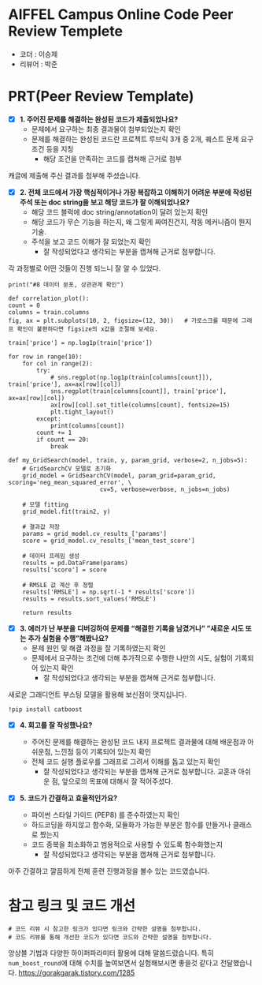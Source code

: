 # AIFFEL Campus Online Code Peer Review Templete
- 코더 : 이승제
- 리뷰어 : 박준


# PRT(Peer Review Template)
- [X]  **1. 주어진 문제를 해결하는 완성된 코드가 제출되었나요?**
    - 문제에서 요구하는 최종 결과물이 첨부되었는지 확인
    - 문제를 해결하는 완성된 코드란 프로젝트 루브릭 3개 중 2개, 
    퀘스트 문제 요구조건 등을 지칭
        - 해당 조건을 만족하는 코드를 캡쳐해 근거로 첨부

캐글에 제출해 주신 결과를 첨부해 주셨습니다.
    
- [X]  **2. 전체 코드에서 가장 핵심적이거나 가장 복잡하고 이해하기 어려운 부분에 작성된 
주석 또는 doc string을 보고 해당 코드가 잘 이해되었나요?**
    - 해당 코드 블럭에 doc string/annotation이 달려 있는지 확인
    - 해당 코드가 무슨 기능을 하는지, 왜 그렇게 짜여진건지, 작동 메커니즘이 뭔지 기술.
    - 주석을 보고 코드 이해가 잘 되었는지 확인
        - 잘 작성되었다고 생각되는 부분을 캡쳐해 근거로 첨부합니다.

각 과정별로 어떤 것들이 진행 되느니 잘 알 수 있었다.
```
print("#8 데이터 분포, 상관관계 확인")

def correlation_plot():
count = 0
columns = train.columns
fig, ax = plt.subplots(10, 2, figsize=(12, 30))   # 가로스크롤 때문에 그래프 확인이 불편하다면 figsize의 x값을 조절해 보세요.

train['price'] = np.log1p(train['price'])

for row in range(10):
    for col in range(2):
        try:
            # sns.regplot(np.log1p(train[columns[count]]), train['price'], ax=ax[row][col])
            sns.regplot(train[columns[count]], train['price'], ax=ax[row][col])
            ax[row][col].set_title(columns[count], fontsize=15)
            plt.tight_layout()
        except:
            print(columns[count])
        count += 1
        if count == 20:
            break
````

```
def my_GridSearch(model, train, y, param_grid, verbose=2, n_jobs=5):
    # GridSearchCV 모델로 초기화
    grid_model = GridSearchCV(model, param_grid=param_grid, scoring='neg_mean_squared_error', \
                          cv=5, verbose=verbose, n_jobs=n_jobs)
    
    # 모델 fitting
    grid_model.fit(train2, y)
    
    # 결과값 저장
    params = grid_model.cv_results_['params']
    score = grid_model.cv_results_['mean_test_score']
    
    # 데이터 프레임 생성
    results = pd.DataFrame(params)
    results['score'] = score
    
    # RMSLE 값 계산 후 정렬
    results['RMSLE'] = np.sqrt(-1 * results['score'])
    results = results.sort_values('RMSLE')
    
    return results
```
        
- [X]  **3. 에러가 난 부분을 디버깅하여 문제를 “해결한 기록을 남겼거나” 
”새로운 시도 또는 추가 실험을 수행”해봤나요?**
    - 문제 원인 및 해결 과정을 잘 기록하였는지 확인
    - 문제에서 요구하는 조건에 더해 추가적으로 수행한 나만의 시도, 
    실험이 기록되어 있는지 확인
        - 잘 작성되었다고 생각되는 부분을 캡쳐해 근거로 첨부합니다.

새로운 그래디언트 부스팅 모델을 활용해 보신점이 멋지십니다.
```
!pip install catboost
```

- [X]  **4. 회고를 잘 작성했나요?**
    - 주어진 문제를 해결하는 완성된 코드 내지 프로젝트 결과물에 대해
    배운점과 아쉬운점, 느낀점 등이 기록되어 있는지 확인
    - 전체 코드 실행 플로우를 그래프로 그려서 이해를 돕고 있는지 확인
        - 잘 작성되었다고 생각되는 부분을 캡쳐해 근거로 첨부합니다.
교훈과 아쉬운 점, 앞으로의 목표에 대해서 잘 적어주셨다.
        
- [X]  **5. 코드가 간결하고 효율적인가요?**
    - 파이썬 스타일 가이드 (PEP8) 를 준수하였는지 확인
    - 하드코딩을 하지않고 함수화, 모듈화가 가능한 부분은 함수를 만들거나 클래스로 짰는지
    - 코드 중복을 최소화하고 범용적으로 사용할 수 있도록 함수화했는지
        - 잘 작성되었다고 생각되는 부분을 캡쳐해 근거로 첨부합니다.
     
아주 간결하고 깔끔하게 전체 훈련 진행과정을 볼수 있는 코드였습니다.


# 참고 링크 및 코드 개선
```
# 코드 리뷰 시 참고한 링크가 있다면 링크와 간략한 설명을 첨부합니다.
# 코드 리뷰를 통해 개선한 코드가 있다면 코드와 간략한 설명을 첨부합니다.
```
앙상블 기법과 다양한 하이퍼파라미터 활용에 대해 말씀드렸습니다.
특히 `num_boost_round`에 대해 수치를 높여보면서 실험해보시면 좋을것 같다고 전달했습니다.
https://gorakgarak.tistory.com/1285

